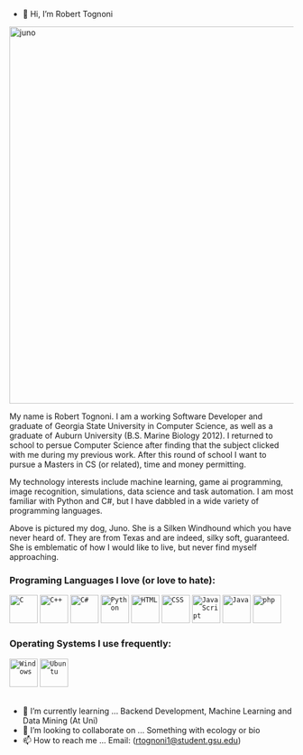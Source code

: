 - 👋 Hi, I’m Robert Tognoni



<img width="668" alt="juno" src="https://user-images.githubusercontent.com/60898339/221718052-36a9eeda-0d96-4dac-9da2-781c5b1990f2.png">


My name is Robert Tognoni. I am a working Software Developer and graduate of Georgia State University in Computer Science, as well as a graduate of Auburn University (B.S. Marine Biology 2012). I returned to school to persue Computer Science after finding that the subject clicked with me during my previous work. After this round of school I want to pursue a Masters in CS (or related), time and money permitting. 

My technology interests include machine learning, game ai programming, image recognition, simulations, data science and task automation. I am most familiar with Python and C#, but I have dabbled in a wide variety of programming languages.

Above is pictured my dog, Juno. She is a Silken Windhound which you have never heard of. They are from Texas and are indeed, silky soft, guaranteed. She is emblematic of how I would like to live, but never find myself approaching.  

### Programing Languages I love (or love to hate): 
<div>
	<code><img height="50" src="https://user-images.githubusercontent.com/25181517/192106070-46255bcf-65e6-4c6b-a296-bf8d0d8fb2a7.png" alt="C" title="C" /></code>
	<code><img height="50" src="https://user-images.githubusercontent.com/25181517/192106073-90fffafe-3562-4ff9-a37e-c77a2da0ff58.png" alt="C++" title="C++" /></code>
	<code><img height="50" src="https://user-images.githubusercontent.com/25181517/121405384-444d7300-c95d-11eb-959f-913020d3bf90.png" alt="C#" title="C#" /></code>
	<code><img height="50" src="https://user-images.githubusercontent.com/25181517/183423507-c056a6f9-1ba8-4312-a350-19bcbc5a8697.png" alt="Python" title="Python"/></code>
  <code><img height="50" src="https://user-images.githubusercontent.com/25181517/192158954-f88b5814-d510-4564-b285-dff7d6400dad.png" alt="HTML" title="HTML" /></code>
	<code><img height="50" src="https://user-images.githubusercontent.com/25181517/183898674-75a4a1b1-f960-4ea9-abcb-637170a00a75.png" alt="CSS" title="CSS" /></code>
	<code><img height="50" src="https://user-images.githubusercontent.com/25181517/117447155-6a868a00-af3d-11eb-9cfe-245df15c9f3f.png" alt="JavaScript" title="JavaScript" /></code>
	<code><img height="50" src="https://user-images.githubusercontent.com/25181517/117201156-9a724800-adec-11eb-9a9d-3cd0f67da4bc.png" alt="Java" title="Java"></code>
	<code><img height="50" src="https://user-images.githubusercontent.com/25181517/183570228-6a040b9f-3ddf-47a2-a201-743121dac664.png" alt="php" title="php" /></code>
</div>

### Operating Systems I use frequently: 
<div>
	<code><img height="50" src="https://user-images.githubusercontent.com/25181517/186884150-05e9ff6d-340e-4802-9533-2c3f02363ee3.png" alt="Windows" title="Windows" /></code>
	<code><img height="50" src="https://user-images.githubusercontent.com/25181517/186884153-99edc188-e4aa-4c84-91b0-e2df260ebc33.png" alt="Ubuntu" title="Ubuntu" /></code>
</div>    

<br>

- 🌱 I’m currently learning ... Backend Development, Machine Learning and Data Mining (At Uni)
- 💞️ I’m looking to collaborate on ... Something with ecology or bio
- 📫 How to reach me ... Email: (rtognoni1@student.gsu.edu)
<!---
rtogn/rtogn is a ✨ special ✨ repository because its `README.md` (this file) appears on your GitHub profile.
You can click the Preview link to take a look at your changes.
--->
